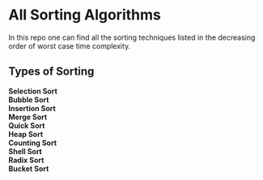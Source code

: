 # All Sorting Algorithms
  In this repo one can find all the sorting techniques listed in the decreasing order of worst case time complexity.

## Types of Sorting
  **Selection Sort**\
  **Bubble Sort**\
  **Insertion Sort**\
  **Merge Sort**\
  **Quick Sort**\
  **Heap Sort**\
  **Counting Sort**\
  **Shell Sort**\
  **Radix Sort**\
  **Bucket Sort**
